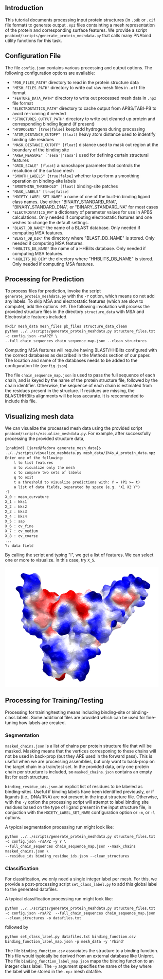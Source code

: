 ## Introduction
This tutorial documents processing input protein structures (in `.pdb` or `.cif` file format) to generate output `.npz` files containting a mesh representation of the protein and corresponding surface features. We provide a script `pnabind/scripts/generate_protein_meshdata.py` that calls many PNAbind utility functions for this task.

## Configuration File
The file `config.json` contains various processing and output options. The following configuration options are available:

- `"PDB_FILES_PATH"` directory to read in the protein structure data
- `"MESH_FILES_PATH"` directory to write out raw mesh files in `.off` file format
- `"FEATURE_DATA_PATH"` directory to write out processed mesh data in `.npz` file format
- `"ELECTROSTATICS_PATH"` directory to cache output from APBS/TABI-PB to avoid re-running if needed
- `"STRUCTURES_OUTPUT_PATH"` directory to write out cleaned up protein and corresponding binding ligand (if present)
- `"HYDROGENS" [true|false]` keep/add hydrogens during processing
- `"ATOM_DISTANCE_CUTOFF" [float]` heavy atom distance used to indentify binding site residues
- `"MASK_DISTANCE_CUTOFF" [float]` distance used to mask out region at the boundary of the binding site
- `"AREA_MEASURE" ['sesa'|'sasa']` used for defining certain structural features
- `"GRID_SCALE" [float]` a nanoshaper parameter that controls the resolution of the surface mesh
- `"SMOOTH_LABELS" [true|false]` whether to perform a smoothing operation on binding-site labels
- `"SMOOTHING_THRESHOLD" [float]` binding-site patches 
- `"MASK_LABELS" [true|false]` 
- `"MOIETY_LABEL_SET_NAME"` a name of one of the built-in binding ligand class names. Use either "BINARY_STANDARD_RNA", "BINARY_STANDARD_DNA", or "BINARY_STANDARD_NA" for most cases
- `"ELECTROSTATICS_KW"` a dictionary of parameter values for use in APBS calculations. Only needed if computing electrostatic features and one wishes to change the default settings.
- `"BLAST_DB_NAME"` the name of a BLAST database. Only needed if computing MSA features.
- `"BLAST_DB_DIR"` the directory where "BLAST_DB_NAME" is stored. Only needed if computing MSA features.
- `"HHBLITS_DB_NAME"` the name of a HHBlits database. Only needed if computing MSA features.
- `"HHBLITS_DB_DIR"` the directory where "HHBLITS_DB_NAME" is stored. Only needed if computing MSA features.

## Processing for Prediction
To process files for prediction, invoke the script `generate_protein_meshdata.py` with the `-Y` option, which means do not add any labels. To skip MSA and electrostatic features (which are slow to compute), add the options `-ME`. The following invokation will process the provided structure files in the directory `structure_data` with MSA and Electrostatic features included.

```
mkdir mesh_data mesh_files pb_files structure_data_clean
python ../../scripts/generate_protein_meshdata.py structure_files.txt -c config.json -rsAPZY \
--full_chain_sequences chain_sequence_map.json --clean_structures
```

Computing MSA features will require having BLAST/HHBlits configured with the correct databases as described in the Methods section of our paper. The location and name of the databases needs to be added to the configuration file (`config.json`).

The file `chain_sequence_map.json` is used to pass the full sequence of each chain, and is keyed by the name of the protein structure file, followed by the chain identifier. Otherwise, the sequence of each chain is estimated from the residues present in the structure. If residues are missing, the BLAST/HHBlits alignments will be less accurate. It is reccomended to include this file.


## Visualizing mesh data
We can visualize the processed mesh data using the provided script `pnabind/scripts/visualize_meshdata.py`. For example, after successfully processing the provided structure data,

```
(pnabind) [jared@fedora generate_mesh_data]$ ../../scripts/visualize_meshdata.py mesh_data/1h4s_A_protein_data.npz 
Enter one of the following:
    l to list features
    m to visualize only the mesh
    c to compare two sets of labels
    q to exit
    t a threshold to visualize predictions with: Y = (P1 >= t)
    a list of data fields, separated by space (e.g. "X1 X2 Y")
:l
X_0 : mean_curvature
X_1 : hks1
X_2 : hks2
X_3 : hks3
X_4 : hks4
X_5 : sap
X_6 : cv_fine
X_7 : cv_medium
X_8 : cv_coarse
...
Y: data field
```

By calling the script and typing "l", we get a list of features. We can select one or more to visualize. In this case, try `X_5`. 

![mesh_feature](1h4s_A.png)


## Processing for Training/Testing
Processing for training/testing means including binding-site or binding-class labels. Some additional files are provided which can be used for fine-tuning how labels are created.

### Segmentation
`masked_chains.json` is a list of chains per protein structure file that will be masked. Masking means that the vertices corresponing to these chains will not be used in back-prop (but they ARE used in the forward pass). This is useful when we are processing assemblies, but only want to back-prop on the target chain in a train/test set. In the provided data, only one protein chain per structure is included, so `masked_chains.json` contains an empty list for each structure.

`binding_residue_ids.json` an explicit list of residues to be labeled as binding-sites. Useful if binding labels have been identified previously, or if ligands (i.e., DNA/RNA) are not present in the input structure file. Otherwise, with the `-y` option the processing script will attempt to label binding site residues based on the type of ligand present in the input structure file, in conjuction with the `MOIETY_LABEL_SET_NAME` configuration option or `-m`, or `-l` options.

A typical segmentation processing run might look like:

```
python ../../scripts/generate_protein_meshdata.py structure_files.txt -c config.json -rsAPZ -y Y \
--full_chain_sequences chain_sequence_map.json --mask_chains masked_chains.json \
--residue_ids binding_residue_ids.json --clean_structures
```

### Classification
For classification, we only need a single integer label per mesh. For this, we provide a post-processing script `set_class_label.py` to add this global label to the generated datafiles.

A typical classification processing run might look like:
```
python ../../scripts/generate_protein_meshdata.py structure_files.txt -c config.json -rsAPZ  --full_chain_sequences chain_sequence_map.json --clean_structures -o datafiles.txt
```
followed by

```
python set_class_label.py datafiles.txt binding_function.csv binding_function_label_map.json -p mesh_data -y 'Ybind'
```

The file `binding_function.csv` associates the structure to a binding function. This file would typically be derived from an external database like Uniprot. The file `binding_function_label_map.json` maps the binding function to an integer class label. The `-y` argument specifies the name of the key where the label will be stored in the `.npz` mesh datafile.
